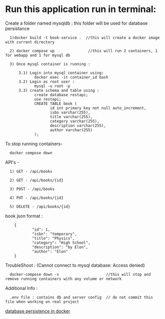 # Run this application run in terminal:

Create a folder named mysqldb : this folder will be used for database persistance

      1)docker build -t book-service .  //this will create a docker image with current directory

      2) docker compose up               //this will run 2 containers, 1 for webapp and 1 for mysql db

      3) Once mysql container is running : 

          3.1) Login into mysql container using:
                 docker exec -it container_id bash
          3.2) Login as root user : 
                 mysql -u root -p
          3.3) create schema and table using : 
                 create database restapi;
                 use restapi;
                 CREATE TABLE book (
                        id int primary key not null auto_increment,
                        isbn varchar(255),
                        title varchar(255),
                        category varchar(255),
                        description varchar(255),
                        author varchar(255)
                 );


To stop running containers-  

      docker compose down

API's - 

      1) GET - /api/books

      2) GET - /api/books/{id}

      3) POST - /api/books

      4) PUT - /api/books/{id}

      5) DELETE - /api/books/{id}


book json format : 

        {
                "id": 1,
                "isbn": "temporary",
                "title": "Physics",
                "category": "High School",
                "description": "by Elon",
                "author": "Elon"
        }

TroubleShoot : (Cannot connect to mysql database: Access denied)

      docker-compose down -v                     //this will stop and remove running containers with any volume or network

Additional Info : 

      .env file : contains db and server config  // do not commit this file when working on real project

[database persistence in docker](https://www.youtube.com/watch?v=G-5c25DYnfI)
